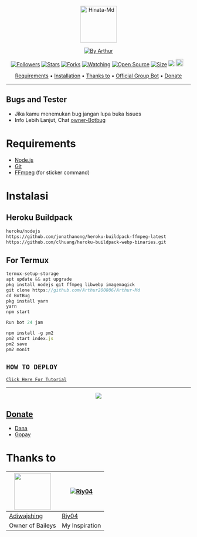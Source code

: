 <p align="center">
<img src="https://github.com/Arthur200806/Hinata-Md/blob/V3/image/hinata.jpg" alt="Hinata-Md" width="100"/>


</p>
<p align="center">
<a href="#"><img title="By Arthur" src="https://img.shields.io/badge/By Arthur-green?colorA=%23ff0000&colorB=%23017e40&style=for-the-badge"></a>
</p>
<p align="center">
<a href="https://github.com/riy04/followers"><img title="Followers" src="https://img.shields.io/github/followers/riychdwayne?color=red&style=flat-square"></a>
<a href="https://github.com/Arthur200806/Arthur-Md/stargazers/"><img title="Stars" src="https://img.shields.io/github/stars/riy04/Hinata-Md?color=blue&style=flat-square"></a>
<a href="https://github.com/Arthur200806/Arthur-Md/network/members"><img title="Forks" src="https://img.shields.io/github/forks/riy04/Hinata-Md?color=red&style=flat-square"></a>
<a href="https://github.com/Arthur200806/Arthur-Md/watchers"><img title="Watching" src="https://img.shields.io/github/watchers/riy04/Hinata-Md?label=Watchers&color=blue&style=flat-square"></a>
<a href="https://github.com/Arthur200806/Arthur-Md"><img title="Open Source" src="https://badges.frapsoft.com/os/v2/open-source.svg?v=103"></a>
<a href="https://github.com/Arthur200806/Arthur-Md/"><img title="Size" src="https://img.shields.io/github/repo-size/riy04/Hinata-Md?style=flat-square&color=green"></a>
<a href="https://hits.seeyoufarm.com"><img src="https://hits.seeyoufarm.com/api/count/incr/badge.svg?url=https%3A%2F%2Fgithub.com%2Friychdwayne%2FHinata-Md&count_bg=%2379C83D&title_bg=%23555555&icon=probot.svg&icon_color=%2300FF6D&title=hits&edge_flat=false"/></a>
<a href="https://github.com/Arthur200806/Arthur-Md/graphs/commit-activity"><img height="20" src="https://img.shields.io/badge/Maintained%3F-yes-green.svg"></a>&nbsp;&nbsp;
</p>

<p align="center">
  <a href="https://github.com/Arthur200806/Arthur-Md#requirements">Requirements</a> •
  <a href="https://github.com/Arthur200806/Arthur-Md#instalasi">Installation</a> •
  <a href="https://github.com/Arthur200806/Arthur-Md#thanks-to">Thanks to</a> •
  <a href="https://github.com/Arthur200806/Arthur-Md#Official-Group"> Official Group Bot</a> •
  <a href="https://github.com/Arthur200806/Arthur-Md#donate">Donate</a>
</p>
</div>


---

## Bugs and Tester
* Jika kamu menemukan bug jangan lupa buka Issues
* Info Lebih Lanjut, Chat [owner-Botbug](https://wa.me/6283156715878)

# Requirements
* [Node.js](https://nodejs.org/en/)
* [Git](https://git-scm.com/downloads)
* [FFmpeg](https://github.com/BtbN/FFmpeg-Builds/releases/download/autobuild-2020-12-08-13-03/ffmpeg-n4.3.1-26-gca55240b8c-win64-gpl-4.3.zip) (for sticker command)

# Instalasi
## Heroku Buildpack
```bash
heroku/nodejs
https://github.com/jonathanong/heroku-buildpack-ffmpeg-latest
https://github.com/clhuang/heroku-buildpack-webp-binaries.git
```
## For Termux
```ts
termux-setup-storage
apt update && apt upgrade
pkg install nodejs git ffmpeg libwebp imagemagick
git clone https://github.com/Arthur200806/Arthur-Md
cd BotBug
pkg install yarn
yarn
npm start

Run bot 24 jam

npm install -g pm2
pm2 start index.js
pm2 save
pm2 monit

```

## ```HOW TO DEPLOY```

[`Click Here For Tutorial`](https://youtu.be/U1suj4wuWvc)<br>

----------

<p align="center">
  <a href="https://youtu.be/uGaYAer5jtM"><img src="https://github.com/Arthur200806/Hinata-Md/blob/V3/image/hinata.jpg" />
</p>

## Donate
- [Dana](https://wa.me/6283156715878?text=Bang+mau+donasi)
- [Gopay](https://wa.me/6283156715878?text=Bang+mau+donasi)

# Thanks to
<a href="https://github.com/adiwajshing"><img src="https://github.com/adiwajshing.png?size=100" width="100" height="100"></a> | [![Riy04](https://github.com/riy04.png?size=100)](https://github.com/riy04)
----|----
[Adiwajshing](https://github.com/adiwajshing) | [Riy04](https://github.com/riy04)
Owner of Baileys | My Inspiration 
